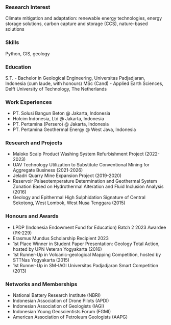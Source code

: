 ### Research Interest
Climate mitigation and adaptation: renewable energy technologies, energy storage solutions, carbon capture and storage (CCS), nature-based solutions

### Skills
Python, GIS, geology

### Education
S.T. - Bachelor in Geological Engineering, Universitas Padjadjaran, Indonesia (cum laude, with honours)
MSc (Cand) - Applied Earth Sciences, Delft University of Technology, The Netherlands

### Work Experiences
- PT. Solusi Bangun Beton @ Jakarta, Indonesia
- Holcim Indonesia, Ltd @ Jakarta, Indonesia
- PT. Pertamina (Persero) @ Jakarta, Indonesia
- PT. Pertamina Geothermal Energy @ West Java, Indonesia

### Research and Projects
- Maloko Scalp Product Washing System Refurbishment Project (2022-2023)
- UAV Technology Utilization to Substitute Conventional Mining for Aggregate Business (2021-2026)
- Jeladri Quarry Mine Expansion Project (2019-2020)
- Reservoir Palaeotemperature Determination and Geothermal System Zonation Based on Hydrothermal Alteration and Fluid Inclusion Analysis (2016)
- Geology and Epithermal High Sulphidation Signature of Central Sekotong, West Lombok, West Nusa Tenggara (2015)

### Honours and Awards
- LPDP (Indonesia Endowment Fund for Education) Batch 2 2023 Awardee (PK-229)
- Erasmus Mundus Scholarship Recipient 2023
- 1st Place Winner in Student Paper Presentation: Geology Total Action, hosted by UPN Veteran Yogyakarta (2016)
- 1st Runner-Up in Volcanic-geological Mapping Competition, hosted by STTNas Yogyakarta (2015)
- 1st Runner-Up in SM-IAGI Universitas Padjadjaran Smart Competition (2013)

### Networks and Memberships
- National Battery Research Institute (NBRI)
- Indonesian Association of Drone Pilots (APDI)
- Indonesian Association of Geologists (IAGI)
- Indonesian Young Geoscientists Forum (FGMI)
- American Association of Petroleum Geologists (AAPG)
